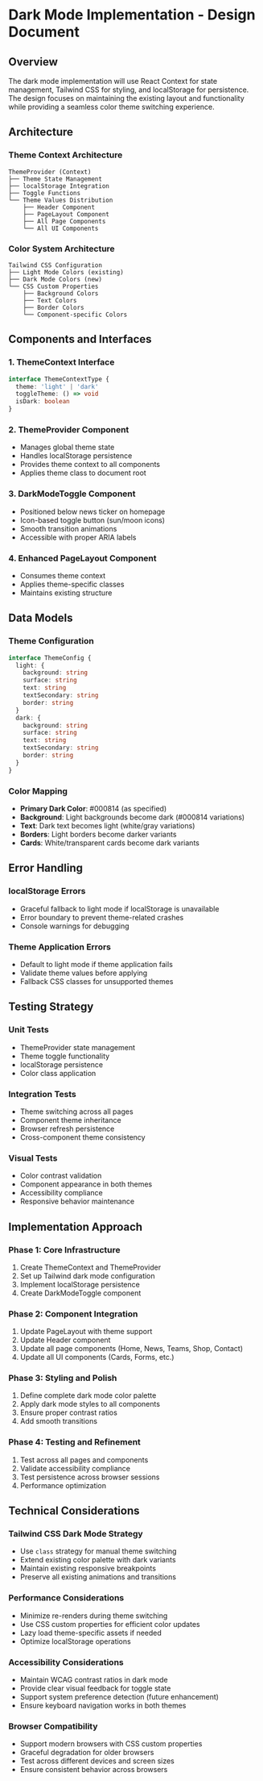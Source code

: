 # Dark Mode Implementation - Design Document

## Overview

The dark mode implementation will use React Context for state management, Tailwind CSS for styling, and localStorage for persistence. The design focuses on maintaining the existing layout and functionality while providing a seamless color theme switching experience.

## Architecture

### Theme Context Architecture
```
ThemeProvider (Context)
├── Theme State Management
├── localStorage Integration  
├── Toggle Functions
└── Theme Values Distribution
    ├── Header Component
    ├── PageLayout Component
    ├── All Page Components
    └── All UI Components
```

### Color System Architecture
```
Tailwind CSS Configuration
├── Light Mode Colors (existing)
├── Dark Mode Colors (new)
└── CSS Custom Properties
    ├── Background Colors
    ├── Text Colors
    ├── Border Colors
    └── Component-specific Colors
```

## Components and Interfaces

### 1. ThemeContext Interface
```typescript
interface ThemeContextType {
  theme: 'light' | 'dark'
  toggleTheme: () => void
  isDark: boolean
}
```

### 2. ThemeProvider Component
- Manages global theme state
- Handles localStorage persistence
- Provides theme context to all components
- Applies theme class to document root

### 3. DarkModeToggle Component
- Positioned below news ticker on homepage
- Icon-based toggle button (sun/moon icons)
- Smooth transition animations
- Accessible with proper ARIA labels

### 4. Enhanced PageLayout Component
- Consumes theme context
- Applies theme-specific classes
- Maintains existing structure

## Data Models

### Theme Configuration
```typescript
interface ThemeConfig {
  light: {
    background: string
    surface: string
    text: string
    textSecondary: string
    border: string
  }
  dark: {
    background: string
    surface: string  
    text: string
    textSecondary: string
    border: string
  }
}
```

### Color Mapping
- **Primary Dark Color**: #000814 (as specified)
- **Background**: Light backgrounds become dark (#000814 variations)
- **Text**: Dark text becomes light (white/gray variations)
- **Borders**: Light borders become darker variants
- **Cards**: White/transparent cards become dark variants

## Error Handling

### localStorage Errors
- Graceful fallback to light mode if localStorage is unavailable
- Error boundary to prevent theme-related crashes
- Console warnings for debugging

### Theme Application Errors
- Default to light mode if theme application fails
- Validate theme values before applying
- Fallback CSS classes for unsupported themes

## Testing Strategy

### Unit Tests
- ThemeProvider state management
- Theme toggle functionality
- localStorage persistence
- Color class application

### Integration Tests
- Theme switching across all pages
- Component theme inheritance
- Browser refresh persistence
- Cross-component theme consistency

### Visual Tests
- Color contrast validation
- Component appearance in both themes
- Accessibility compliance
- Responsive behavior maintenance

## Implementation Approach

### Phase 1: Core Infrastructure
1. Create ThemeContext and ThemeProvider
2. Set up Tailwind dark mode configuration
3. Implement localStorage persistence
4. Create DarkModeToggle component

### Phase 2: Component Integration
1. Update PageLayout with theme support
2. Update Header component
3. Update all page components (Home, News, Teams, Shop, Contact)
4. Update all UI components (Cards, Forms, etc.)

### Phase 3: Styling and Polish
1. Define complete dark mode color palette
2. Apply dark mode styles to all components
3. Ensure proper contrast ratios
4. Add smooth transitions

### Phase 4: Testing and Refinement
1. Test across all pages and components
2. Validate accessibility compliance
3. Test persistence across browser sessions
4. Performance optimization

## Technical Considerations

### Tailwind CSS Dark Mode Strategy
- Use `class` strategy for manual theme switching
- Extend existing color palette with dark variants
- Maintain existing responsive breakpoints
- Preserve all existing animations and transitions

### Performance Considerations
- Minimize re-renders during theme switching
- Use CSS custom properties for efficient color updates
- Lazy load theme-specific assets if needed
- Optimize localStorage operations

### Accessibility Considerations
- Maintain WCAG contrast ratios in dark mode
- Provide clear visual feedback for toggle state
- Support system preference detection (future enhancement)
- Ensure keyboard navigation works in both themes

### Browser Compatibility
- Support modern browsers with CSS custom properties
- Graceful degradation for older browsers
- Test across different devices and screen sizes
- Ensure consistent behavior across browsers
